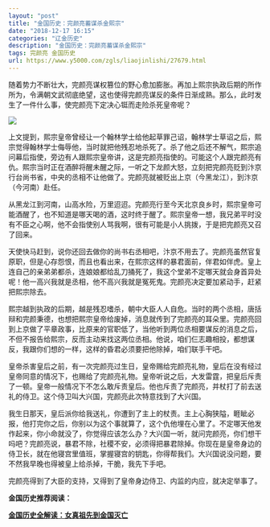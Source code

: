 ```yaml
---
layout: "post"
title: "金国历史：完颜亮蓄谋杀金熙宗"
date: "2018-12-17 16:15"
categories: "辽金历史"
description: "金国历史：完颜亮蓄谋杀金熙宗"
tags: 完颜亮 金国历史
url: https://www.y5000.com/zgls/liaojinlishi/27679.html
---
```






随着势力不断壮大，完颜亮谋权篡位的野心愈加膨胀。再加上熙宗执政后期的所作所为，令满朝文武彻底绝望，这也使得完颜亮谋反的条件日渐成熟。那么，此时发生了一件什么事，使完颜亮下定决心铤而走险杀死皇帝呢？

![](https://img.y5000.com/uploads/allimg/180116/8-1P116131J1244.jpg)

上文提到，熙宗皇帝曾经让一个翰林学士给他起草罪己诏，翰林学士草诏之后，熙宗觉得翰林学士侮辱他，当时就把他残忍地杀死了。杀了他之后还不解气，熙宗追问幕后指使，旁边有人跟熙宗皇帝讲，这是完颜亮指使的。可能这个人跟完颜亮有仇。熙宗当时正在酒醉将醒未醒之际，一听之下龙颜大怒，立刻把完颜亮贬到汴京行台尚书省，中央的丞相不让他做了。完颜亮就被贬出上京（今黑龙江），到汴京（今河南）赴任。

从黑龙江到河南，山高水险，万里迢迢。完颜亮行至今天北京良乡时，熙宗皇帝可能酒醒了，也不知道是哪天喝的酒，这时终于醒了。熙宗皇帝一想，我兄弟平时没有不臣之心啊，他不会指使别人骂我啊，很有可能是小人挑拨，于是把完颜亮又召了回来。

天使快马赶到，说你还回去做你的尚书右丞相吧，汴京不用去了。完颜亮虽然官复原职，但是心存怨恨，而且也看出来，在熙宗这样的暴君面前，伴君如伴虎。皇上连自己的亲弟弟都杀，连娘娘都给乱刀捅死了，我这个堂弟不定哪天就会身首异处呢！他一高兴我就是丞相，他不高兴我就是冤死鬼。完颜亮决定要加紧动手，赶紧把熙宗除去。

熙宗越到执政的后期，越是残忍嗜杀，朝中大臣人人自危。当时的两个丞相，唐括辩和完颜秉德，也想把熙宗皇帝给废掉，消息就传到了完颜亮的耳朵里。完颜亮回到上京做了平章政事，比原来的官职低了，当他听到两位丞相要谋反的消息之后，不但不报告给熙宗，反而主动来找这两位丞相。他说，咱们仨志趣相投，都想谋反，我跟你们想的一样，这样的昏君必须要把他除掉，咱们联手干吧。

皇帝杀害皇后之前，有一次完颜亮过生日，皇帝赐给完颜亮礼物，皇后在没有经过皇帝同意的情况下，也赐给了完颜亮礼物。皇帝听说之后，大发雷霆，把皇后斥责了一顿。皇帝一般情况下不怎么敢斥责皇后。他也斥责了完颜亮，并杖打了前去送礼的侍卫。这个侍卫叫大兴国，完颜亮此次特意找到了大兴国。

我生日那天，皇后派你给我送礼，你遭到了主上的杖责。主上心胸狭隘，睚眦必报，他打完你之后，你别以为这个事就算了，这个仇他埋在心里了。不定哪天他发作起来，你小命就没了，你觉得应该怎么办？大兴国一听，就问完颜亮，你们想干吗吧？完颜亮说，暴君不除，社稷不安，必须得把暴君除掉。你现在是皇帝身边的侍卫长，就在他寝宫里值班，掌握寝宫的钥匙，你得帮我们。大兴国说没问题，要不然我早晚也得被皇上给杀掉，干脆，我先下手吧。

完颜亮得到了大臣的支持，又得到了皇帝身边侍卫、内监的内应，就决定举事了。

**金国历史推荐阅读：**

**[金国历史全解读：女真祖先到金国灭亡](https://www.y5000.com/zgls/liaojinlishi/2018/0115/27654.html)**
